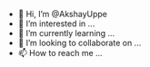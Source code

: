- 👋 Hi, I’m @AkshayUppe
- 👀 I’m interested in ...
- 🌱 I’m currently learning ...
- 💞️ I’m looking to collaborate on ...
- 📫 How to reach me ...

<!---
AkshayUppe/AkshayUppe is a ✨ special ✨ repository because its `README.md` (this file) appears on your GitHub profile.
You can click the Preview link to take a look at your changes.
--->
